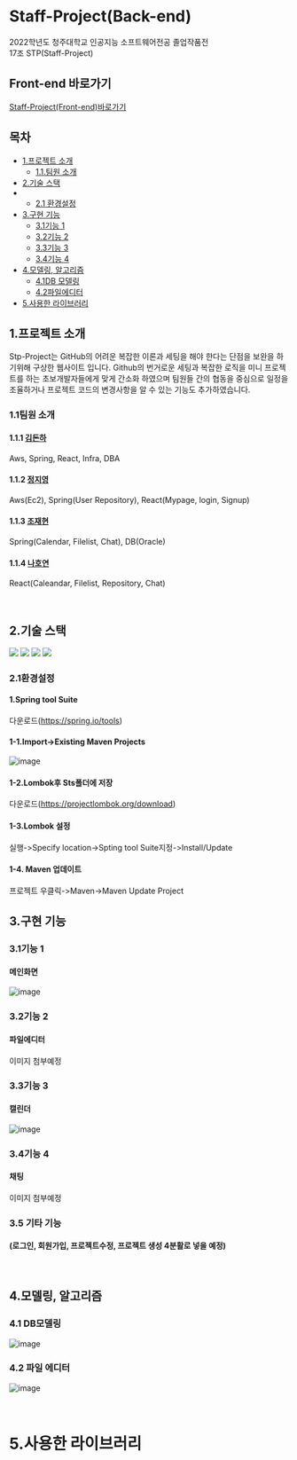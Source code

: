 # Staff-Project(Back-end)
2022학년도 청주대학교 인공지능 소프트웨어전공 졸업작품전<br>
17조 STP(Staff-Project) 
## Front-end 바로가기
[Staff-Project(Front-end)바로가기](https://github.com/dor917/staffFront)

## 목차
- [1.프로젝트 소개](#-프로젝트-소개)
   * [1.1.팀원 소개](#-팀원-소개)
- [2.기술 스택](#-2.기술-스택)
- * [2.1 환경설정](###-31기능-1)
- [3.구현 기능](#-구현-기능)
   * [3.1기능 1](###-3.1기능-1)
   * [3.2기능 2](###-3.2기능-2)
   * [3.3기능 3](###-3.3기능-3)
   * [3.4기능 4](###-3.4기능-4)
- [4.모델링, 알고리즘](##-4.모델링,-알고리즘)
   * [4.1DB 모델링](###-4.1-DB모델링)
   * [4.2파일에디터](###-4.2-파일에디터)
- [5.사용한 라이브러리](#사용한-라이브러리)   


## 1.프로젝트 소개

Stp-Project는 GitHub의 어려운 복잡한 이론과 세팅을 해야 한다는 단점을 보완을 하기위해 구상한  웹사이트 입니다. 
Github의 번거로운 세팅과 복잡한 로직을 미니 프로젝트를 하는 
초보개발자들에게 맞게 간소화 하였으며 팀원들 간의 협동을 중심으로 일정을 조율하거나 프로젝트 코드의 변경사항을 알 수 있는 기능도 추가하였습니다.
### 1.1팀원 소개
#### 1.1.1 [김돈하](https://github.com/dor917)
Aws, Spring, React, Infra, DBA
#### 1.1.2 [정지영](https://github.com/waitzero)
Aws(Ec2), Spring(User Repository), React(Mypage, login, Signup)
#### 1.1.3 [조재현](https://github.com/twghy)
Spring(Calendar, Filelist, Chat), DB(Oracle)
#### 1.1.4 [나호연](https://github.com/nahoyeon)
React(Caleandar, Filelist, Repository, Chat)

<br>

## 2.기술 스택

<a href="https://spring.io/" target="_blank">                                                                                                                           <img src="https://img.shields.io/badge/Spring-6DB33F?style=for-the-badge&logo=Spring&logoColor=white"/></a>                                                           <a href="https://aws.amazon.com/ko/ec2/?nc2=h_ql_prod_fs_ec2" target="_blank">                                                                                         <img src="https://img.shields.io/badge/Aws(Ec2)-FF9900?style=for-the-badge&logo=Amazon Ec2&logoColor=white"/></a>                                                       <a href="https://aws.amazon.com/ko/rds/?nc2=h_ql_prod_fs_rds/" target="_blank">                                                                                         <img src="https://img.shields.io/badge/Aws(Rds)-527FFF?style=for-the-badge&logo=Amazon Rds&logoColor=white"/></a>                                                     <a href="https://www.oracle.com/" target="_blank">                                                                                                                     <img src="https://img.shields.io/badge/Oracle-F80000?style=for-the-badge&logo=Oracle&logoColor=white"/></a> 
<br>

### 2.1환경설정
  #### 1.Spring tool Suite
  다운로드(https://spring.io/tools)<br>
  #### 1-1.Import->Existing Maven Projects<br>
  ![image](https://user-images.githubusercontent.com/91938525/199014216-3c7a9634-9dc5-4e02-9d17-30b01c364d75.png)
  #### 1-2.Lombok후 Sts폴더에 저장
  다운로드(https://projectlombok.org/download)<br>
  #### 1-3.Lombok 설정
  실행->Specify location->Spting tool Suite지정->Install/Update
  #### 1-4. Maven 업데이트
  프로젝트 우클릭->Maven->Maven Update Project


## 3.구현 기능



### 3.1기능 1
#### 메인화면
![image](https://user-images.githubusercontent.com/91938525/199019683-cfa7008d-528e-42d8-86b5-64774d7ef346.png)


### 3.2기능 2
#### 파일에디터
이미지 첨부예정

### 3.3기능 3
#### 캘린더
![image](https://user-images.githubusercontent.com/91938525/199019907-8565a791-d850-49d0-a38f-a645198e13e3.png)

### 3.4기능 4
#### 채팅
이미지 첨부예정


### 3.5 기타 기능
#### (로그인, 회원가입, 프로젝트수정, 프로젝트 생성 4분활로 넣을 예정)
<br>

## 4.모델링, 알고리즘
### 4.1 DB모델링
![image](https://user-images.githubusercontent.com/91938525/199028954-90e56d8b-fee3-429c-908b-466a08e5e947.png)
### 4.2 파일 에디터
![image](https://user-images.githubusercontent.com/91938525/199029742-cf7ad7a1-343d-4a2f-a180-948763eee559.png)





<br>


# 5.사용한 라이브러리
